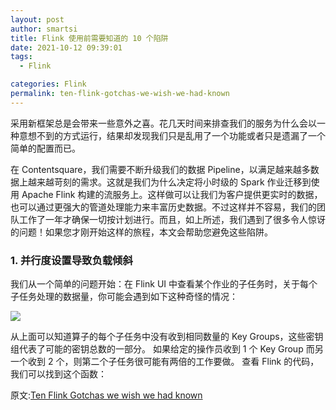 ```yaml
---
layout: post
author: smartsi
title: Flink 使用前需要知道的 10 个陷阱
date: 2021-10-12 09:39:01
tags:
  - Flink

categories: Flink
permalink: ten-flink-gotchas-we-wish-we-had-known
---
```


采用新框架总是会带来一些意外之喜。花几天时间来排查我们的服务为什么会以一种意想不到的方式运行，结果却发现我们只是乱用了一个功能或者只是遗漏了一个简单的配置而已。

在 Contentsquare，我们需要不断升级我们的数据 Pipeline，以满足越来越多数据上越来越苛刻的需求。这就是我们为什么决定将小时级的 Spark 作业迁移到使用 Apache Flink 构建的流服务上。这样做可以让我们为客户提供更实时的数据，也可以通过更强大的管道处理能力来丰富历史数据。不过这样并不容易，我们的团队工作了一年才确保一切按计划进行。而且，如上所述，我们遇到了很多令人惊讶的问题！如果您才刚开始这样的旅程，本文会帮助您避免这些陷阱。

### 1. 并行度设置导致负载倾斜

我们从一个简单的问题开始：在 Flink UI 中查看某个作业的子任务时，关于每个子任务处理的数据量，你可能会遇到如下这种奇怪的情况：

![](1)

从上面可以知道算子的每个子任务中没有收到相同数量的 Key Groups，这些密钥组代表了可能的密钥总数的一部分。 如果给定的操作员收到 1 个 Key Group 而另一个收到 2 个，则第二个子任务很可能有两倍的工作要做。 查看 Flink 的代码，我们可以找到这个函数：

原文:[Ten Flink Gotchas we wish we had known](https://engineering.contentsquare.com/2021/ten-flink-gotchas/)
